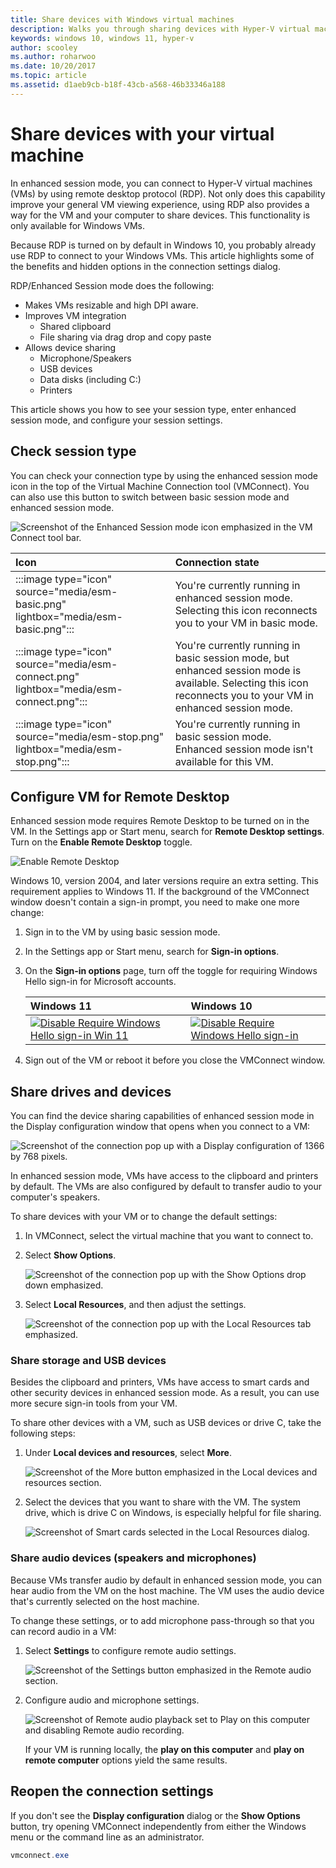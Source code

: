 ```yaml
---
title: Share devices with Windows virtual machines
description: Walks you through sharing devices with Hyper-V virtual machines (USB, audio, microphone, and mounted drives).
keywords: windows 10, windows 11, hyper-v
author: scooley
ms.author: roharwoo
ms.date: 10/20/2017
ms.topic: article
ms.assetid: d1aeb9cb-b18f-43cb-a568-46b33346a188
---
```


# Share devices with your virtual machine

In enhanced session mode, you can connect to Hyper-V virtual machines (VMs) by using remote desktop protocol (RDP). Not only does this capability improve your general VM viewing experience, using RDP also provides a way for the VM and your computer to share devices. This functionality is only available for Windows VMs.

Because RDP is turned on by default in Windows 10, you probably already use RDP to connect to your Windows VMs. This article highlights some of the benefits and hidden options in the connection settings dialog.

RDP/Enhanced Session mode does the following:

- Makes VMs resizable and high DPI aware.
- Improves VM integration
  - Shared clipboard
  - File sharing via drag drop and copy paste
- Allows device sharing
  - Microphone/Speakers
  - USB devices
  - Data disks (including C:)
  - Printers

This article shows you how to see your session type, enter enhanced session mode, and configure your session settings.

## Check session type

You can check your connection type by using the enhanced session mode icon in the top of the Virtual Machine Connection tool (VMConnect). You can also use this button to switch between basic session mode and enhanced session mode.

![Screenshot of the Enhanced Session mode icon emphasized in the VM Connect tool bar.](media/esm-button-location.png)

| Icon | Connection state |
|:-----|:---------|
|:::image type="icon" source="media/esm-basic.png" lightbox="media/esm-basic.png":::| You're currently running in enhanced session mode. Selecting this icon reconnects you to your VM in basic mode. |
|:::image type="icon" source="media/esm-connect.png" lightbox="media/esm-connect.png":::| You're currently running in basic session mode, but enhanced session mode is available. Selecting this icon reconnects you to your VM in enhanced session mode. |
|:::image type="icon" source="media/esm-stop.png" lightbox="media/esm-stop.png":::| You're currently running in basic session mode.  Enhanced session mode isn't available for this VM. |

## Configure VM for Remote Desktop

Enhanced session mode requires Remote Desktop to be turned on in the VM. In the Settings app or Start menu, search for **Remote Desktop settings**. Turn on the **Enable Remote Desktop** toggle.

![Enable Remote Desktop](media/remote-desktop-settings.png)

Windows 10, version 2004, and later versions require an extra setting. This requirement applies to Windows 11. If the background of the VMConnect window doesn't contain a sign-in prompt, you need to make one more change:

1. Sign in to the VM by using basic session mode.

1. In the Settings app or Start menu, search for **Sign-in options**.

1. On the **Sign-in options** page, turn off the toggle for requiring Windows Hello sign-in for Microsoft accounts.

   | Windows 11 | Windows 10 |
   |:----|:----|
   |[ ![Disable Require Windows Hello sign-in Win 11](media/sign-in-options-win11.png) ](media/sign-in-options-win11.png#lightbox)|[ ![Disable Require Windows Hello sign-in](media/sign-in-options.png) ](media/sign-in-options.png#lightbox) |

1. Sign out of the VM or reboot it before you close the VMConnect window.

## Share drives and devices

You can find the device sharing capabilities of enhanced session mode in the Display configuration window that opens when you connect to a VM:

![Screenshot of the connection pop up with a Display configuration of 1366 by 768 pixels.](media/esm-default-view.png)

In enhanced session mode, VMs have access to the clipboard and printers by default. The VMs are also configured by default to transfer audio to your computer's speakers.

To share devices with your VM or to change the default settings:

1. In VMConnect, select the virtual machine that you want to connect to.

1. Select **Show Options**.

   ![Screenshot of the connection pop up with the Show Options drop down emphasized.](media/esm-show-options.png)

1. Select **Local Resources**, and then adjust the settings.

   ![Screenshot of the connection pop up with the Local Resources tab emphasized.](media/esm-local-resources.png)

### Share storage and USB devices

Besides the clipboard and printers, VMs have access to smart cards and other security devices in enhanced session mode. As a result, you can use more secure sign-in tools from your VM.

To share other devices with a VM, such as USB devices or drive C, take the following steps:

1. Under **Local devices and resources**, select **More**.

   ![Screenshot of the More button emphasized in the Local devices and resources section.](media/esm-more-devices.png)

1. Select the devices that you want to share with the VM. The system drive, which is drive C on Windows, is especially helpful for file sharing.

   ![Screenshot of Smart cards selected in the Local Resources dialog.](media/esm-drives-usb.png)

### Share audio devices (speakers and microphones)

Because VMs transfer audio by default in enhanced session mode, you can hear audio from the VM on the host machine. The VM uses the audio device that's currently selected on the host machine.

To change these settings, or to add microphone pass-through so that you can record audio in a VM:

1. Select **Settings** to configure remote audio settings.

   ![Screenshot of the Settings button emphasized in the Remote audio section.](media/esm-audio.png)

1. Configure audio and microphone settings.

   ![Screenshot of Remote audio playback set to Play on this computer and disabling Remote audio recording.](media/esm-audio-settings.png)

   If your VM is running locally, the **play on this computer** and **play on remote computer** options yield the same results.

## Reopen the connection settings

If you don't see the **Display configuration** dialog or the **Show Options** button, try opening VMConnect independently from either the Windows menu or the command line as an administrator.

```PowerShell
vmconnect.exe
```

